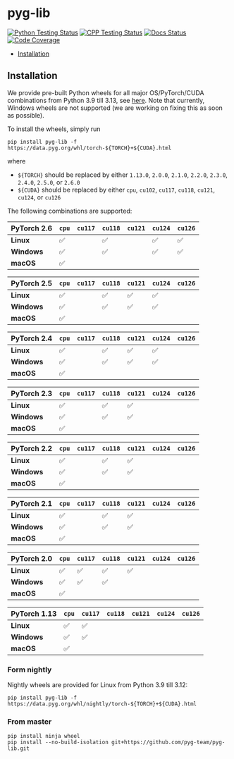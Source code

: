 [python-testing-image]: https://github.com/pyg-team/pyg-lib/actions/workflows/python_testing.yml/badge.svg
[python-testing-url]: https://github.com/pyg-team/pyg-lib/actions/workflows/python_testing.yml
[cpp-testing-image]: https://github.com/pyg-team/pyg-lib/actions/workflows/cpp_testing.yml/badge.svg
[cpp-testing-url]: https://github.com/pyg-team/pyg-lib/actions/workflows/cpp_testing.yml
[docs-image]: https://readthedocs.org/projects/pyg-lib/badge/?version=latest
[docs-url]: https://pyg-lib.readthedocs.io/en/latest/?badge=latest
[coverage-image]: https://codecov.io/gh/pyg-team/pyg-lib/branch/master/graph/badge.svg
[coverage-url]: https://codecov.io/github/pyg-team/pyg-lib?branch=master

# pyg-lib

[![Python Testing Status][python-testing-image]][python-testing-url]
[![CPP Testing Status][cpp-testing-image]][cpp-testing-url]
[![Docs Status][docs-image]][docs-url]
[![Code Coverage][coverage-image]][coverage-url]

* [Installation](#installation)

## Installation

We provide pre-built Python wheels for all major OS/PyTorch/CUDA combinations from Python 3.9 till 3.13, see [here](https://data.pyg.org/whl).
Note that currently, Windows wheels are not supported (we are working on fixing this as soon as possible).

To install the wheels, simply run

```
pip install pyg-lib -f https://data.pyg.org/whl/torch-${TORCH}+${CUDA}.html
```

where

* `${TORCH}` should be replaced by either `1.13.0`, `2.0.0`, `2.1.0`, `2.2.0`, `2.3.0`, `2.4.0`, `2.5.0`, or `2.6.0`
* `${CUDA}` should be replaced by either `cpu`, `cu102`, `cu117`, `cu118`, `cu121`, `cu124`, or `cu126`

The following combinations are supported:

| PyTorch 2.6  | `cpu` | `cu117` | `cu118` | `cu121` | `cu124` | `cu126` |
|--------------|-------|---------|---------|---------|---------|---------|
| **Linux**    | ✅    |         | ✅      |         | ✅      | ✅      |
| **Windows**  | ✅    |         | ✅      |         | ✅      | ✅      |
| **macOS**    | ✅    |         |         |         |         |         |

| PyTorch 2.5  | `cpu` | `cu117` | `cu118` | `cu121` | `cu124` | `cu126` |
|--------------|-------|---------|---------|---------|---------|---------|
| **Linux**    | ✅    |         | ✅      | ✅      | ✅      |         |
| **Windows**  | ✅    |         | ✅      | ✅      | ✅      |         |
| **macOS**    | ✅    |         |         |         |         |         |

| PyTorch 2.4  | `cpu` | `cu117` | `cu118` | `cu121` | `cu124` | `cu126` |
|--------------|-------|---------|---------|---------|---------|---------|
| **Linux**    | ✅    |         | ✅      | ✅      | ✅      |         |
| **Windows**  | ✅    |         | ✅      | ✅      | ✅      |         |
| **macOS**    | ✅    |         |         |         |         |         |

| PyTorch 2.3  | `cpu` | `cu117` | `cu118` | `cu121` | `cu124` | `cu126` |
|--------------|-------|---------|---------|---------|---------|---------|
| **Linux**    | ✅    |         | ✅      | ✅      |         |         |
| **Windows**  | ✅    |         | ✅      | ✅      |         |         |
| **macOS**    | ✅    |         |         |         |         |         |

| PyTorch 2.2  | `cpu` | `cu117` | `cu118` | `cu121` | `cu124` | `cu126` |
|--------------|-------|---------|---------|---------|---------|---------|
| **Linux**    | ✅    |         | ✅      | ✅      |         |         |
| **Windows**  | ✅    |         | ✅      | ✅      |         |         |
| **macOS**    | ✅    |         |         |         |         |         |

| PyTorch 2.1  | `cpu` | `cu117` | `cu118` | `cu121` | `cu124` | `cu126` |
|--------------|-------|---------|---------|---------|---------|---------|
| **Linux**    | ✅    |         | ✅      | ✅      |         |         |
| **Windows**  | ✅    |         | ✅      | ✅      |         |         |
| **macOS**    | ✅    |         |         |         |         |         |

| PyTorch 2.0  | `cpu` | `cu117` | `cu118` | `cu121` | `cu124` | `cu126` |
|--------------|-------|---------|---------|---------|---------|---------|
| **Linux**    | ✅    | ✅      | ✅      | ✅      |         |         |
| **Windows**  | ✅    | ✅      | ✅      |         |         |         |
| **macOS**    | ✅    |         |         |         |         |         |

| PyTorch 1.13 | `cpu` | `cu117` | `cu118` | `cu121` | `cu124` | `cu126` |
|--------------|-------|---------|---------|---------|---------|---------|
| **Linux**    | ✅    | ✅      |         |         |         |         |
| **Windows**  | ✅    | ✅      |         |         |         |         |
| **macOS**    | ✅    |         |         |         |         |         |

### Form nightly

Nightly wheels are provided for Linux from Python 3.9 till 3.12:

```
pip install pyg-lib -f https://data.pyg.org/whl/nightly/torch-${TORCH}+${CUDA}.html
```

### From master

```
pip install ninja wheel
pip install --no-build-isolation git+https://github.com/pyg-team/pyg-lib.git
```
